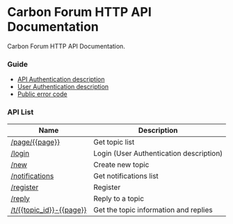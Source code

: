 # Carbon Forum HTTP API Documentation
Carbon Forum HTTP API Documentation.

### Guide
* [API Authentication description](authentication.md)
* [User Authentication description](login.md)
* [Public error code](error_code.md)

### API List
Name|Description
---|---
[/page/{{page}}](home.md)|Get topic list
[/login](login.md)|Login (User Authentication description)
[/new](new.md)|Create new topic
[/notifications](notifications.md)|Get notifications list
[/register](register.md)|Register
[/reply](reply.md)|Reply to a topic
[/t/{{topic_id}}-{{page}}](topic.md)|Get the topic information and replies

